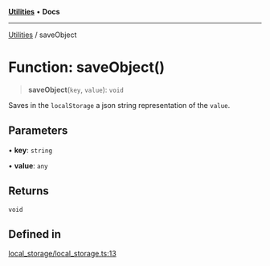 [**Utilities**](../README.md) • **Docs**

***

[Utilities](../README.md) / saveObject

# Function: saveObject()

> **saveObject**(`key`, `value`): `void`

Saves in the `localStorage` a json string representation of the `value`.

## Parameters

• **key**: `string`

• **value**: `any`

## Returns

`void`

## Defined in

[local\_storage/local\_storage.ts:13](https://github.com/noobiept/utilities/blob/1d2cee23362dcff5c0b5fdf27f21e257e8f3dc9e/source/local_storage/local_storage.ts#L13)
